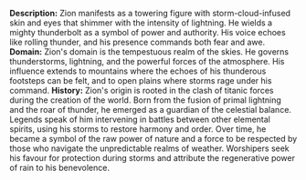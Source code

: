 **Description:** 
Zion manifests as a towering figure with storm-cloud-infused skin and eyes that shimmer with the intensity of lightning. He wields a mighty thunderbolt as a symbol of power and authority. His voice echoes like rolling thunder, and his presence commands both fear and awe.
**Domain:**
Zion's domain is the tempestuous realm of the skies. He governs thunderstorms, lightning, and the powerful forces of the atmosphere. His influence extends to mountains where the echoes of his thunderous footsteps can be felt, and to open plains where storms rage under his command.
**History:**
Zion's origin is rooted in the clash of titanic forces during the creation of the world. Born from the fusion of primal lightning and the roar of thunder, he emerged as a guardian of the celestial balance. Legends speak of him intervening in battles between other elemental spirits, using his storms to restore harmony and order. Over time, he became a symbol of the raw power of nature and a force to be respected by those who navigate the unpredictable realms of weather. Worshipers seek his favour for protection during storms and attribute the regenerative power of rain to his benevolence.